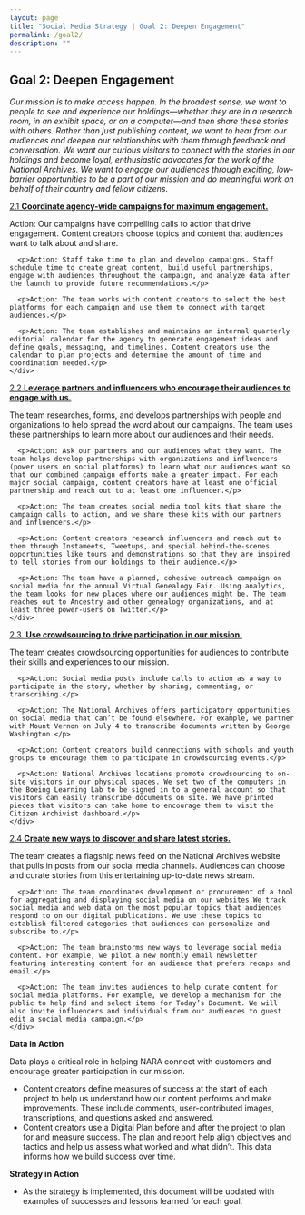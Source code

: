 ```yaml
---
layout: page
title: "Social Media Strategy | Goal 2: Deepen Engagement"
permalink: /goal2/
description: ""
---
```


## Goal 2: Deepen Engagement

<em>Our mission is to make access happen. In the broadest sense, we want to people to see and experience our holdings—whether they are in a research room, in an exhibit space, or on a computer—and then share these stories with others. Rather than just publishing content, we want to hear from our audiences and deepen our </em><em>relationships with them through feedback and conversation. We want our curious visitors to connect with the stories in our holdings and become loyal, enthusiastic advocates for the work of the National Archives. We want to engage our audiences through exciting, low-barrier opportunities to be a part of our mission and do meaningful work on behalf of their country and fellow citizens. </em>

<div class="panel-group" id="accordion">

<div class="panel panel-default">
  <div class="panel-heading">
    <div class="panel-title">
      <a data-toggle="collapse" data-parent="#accordion" href="#collapse1">
        2.1 <strong>Coordinate agency-wide campaigns for maximum engagement. </strong>
      </a>
    </div>
  </div>
  <div id="collapse1" class="panel-collapse collapse in">
    <div class="panel-body">
      <p>Action: Our campaigns have compelling calls to action that drive engagement. Content creators choose topics and content that audiences want to talk about and share.</p>

      <p>Action: Staff take time to plan and develop campaigns. Staff schedule time to create great content, build useful partnerships, engage with audiences throughout the campaign, and analyze data after the launch to provide future recommendations.</p>

      <p>Action: The team works with content creators to select the best platforms for each campaign and use them to connect with target audiences.</p>

      <p>Action: The team establishes and maintains an internal quarterly editorial calendar for the agency to generate engagement ideas and define goals, messaging, and timelines. Content creators use the calendar to plan projects and determine the amount of time and coordination needed.</p>
    </div>
  </div>
</div>




<div class="panel panel-default">
  <div class="panel-heading">
    <div class="panel-title">
      <a data-toggle="collapse" data-parent="#accordion" href="#collapse2">
      2.2 <strong>Leverage partners and influencers who encourage their audiences to engage with us. </strong>
      </a>
    </div>
  </div>
  <div id="collapse2" class="panel-collapse collapse">
    <div class="panel-body">
      <p>The team researches, forms, and develops partnerships with people and organizations to help spread the word about our campaigns. The team uses these partnerships to learn more about our audiences and their needs.</p>

      <p>Action: Ask our partners and our audiences what they want. The team helps develop partnerships with organizations and influencers (power users on social platforms) to learn what our audiences want so that our combined campaign efforts make a greater impact. For each major social campaign, content creators have at least one official partnership and reach out to at least one influencer.</p>

      <p>Action: The team creates social media tool kits that share the campaign calls to action, and we share these kits with our partners and influencers.</p>

      <p>Action: Content creators research influencers and reach out to them through Instameets, Tweetups, and special behind-the-scenes opportunities like tours and demonstrations so that they are inspired to tell stories from our holdings to their audience.</p>

      <p>Action: The team have a planned, cohesive outreach campaign on social media for the annual Virtual Genealogy Fair. Using analytics, the team looks for new places where our audiences might be. The team reaches out to Ancestry and other genealogy organizations, and at least three power-users on Twitter.</p>
    </div>
  </div>
</div>



<div class="panel panel-default">
  <div class="panel-heading">
    <div class="panel-title">
      <a data-toggle="collapse" data-parent="#accordion" href="#collapse3">
      2.3 &nbsp;<strong>Use crowdsourcing to drive participation in our mission. </strong>
      </a>
    </div>
  </div>
  <div id="collapse3" class="panel-collapse collapse">
    <div class="panel-body">
      <p>The team creates crowdsourcing opportunities for audiences to contribute their skills and experiences to our mission.</p>

      <p>Action: Social media posts include calls to action as a way to participate in the story, whether by sharing, commenting, or transcribing.</p>

      <p>Action: The National Archives offers participatory opportunities on social media that can’t be found elsewhere. For example, we partner with Mount Vernon on July 4 to transcribe documents written by George Washington.</p>

      <p>Action: Content creators build connections with schools and youth groups to encourage them to participate in crowdsourcing events.</p>

      <p>Action: National Archives locations promote crowdsourcing to on-site visitors in our physical spaces. We set two of the computers in the Boeing Learning Lab to be signed in to a general account so that visitors can easily transcribe documents on site. We have printed pieces that visitors can take home to encourage them to visit the Citizen Archivist dashboard.</p>
    </div>
  </div>
</div>




<div class="panel panel-default">
  <div class="panel-heading">
    <div class="panel-title">
      <a data-toggle="collapse" data-parent="#accordion" href="#collapse4">
      2.4 <strong>Create new ways to discover and share latest stories.</strong>
      </a>
    </div>
  </div>
  <div id="collapse4" class="panel-collapse collapse">
    <div class="panel-body">
      <p>The team creates a flagship news feed on the National Archives website that pulls in posts from our social media channels. Audiences can choose and curate stories from this entertaining up-to-date news stream.</p>

      <p>Action: The team coordinates development or procurement of a tool for aggregating and displaying social media on our websites.We track social media and web data on the most popular topics that audiences respond to on our digital publications. We use these topics to establish filtered categories that audiences can personalize and subscribe to.</p>

      <p>Action: The team brainstorms new ways to leverage social media content. For example, we pilot a new monthly email newsletter featuring interesting content for an audience that prefers recaps and email.</p>

      <p>Action: The team invites audiences to help curate content for social media platforms. For example, we develop a mechanism for the public to help find and select items for Today’s Document. We will also invite influencers and individuals from our audiences to guest edit a social media campaign.</p>
    </div>
  </div>
</div>



</div>
<strong>Data in Action</strong>

Data plays a critical role in helping NARA connect with customers and encourage greater participation in our mission.

<ul>
  <li>
  Content creators define measures of success at the start of each project to help us understand how our content performs and make improvements. These include comments, user-contributed images, transcriptions, and questions asked and answered.
  </li>
  <li>
  Content creators use a Digital Plan before and after the project to plan for and measure success. The plan and report help align objectives and tactics and help us assess what worked and what didn’t. This data informs how we build success over time.
  </li>
</ul>

<strong>Strategy in Action</strong>

<ul>
  <li>As the strategy is implemented, this document will be updated with examples of successes and lessons learned for each goal.</li>
</ul>
